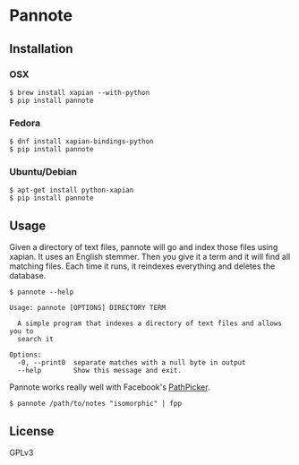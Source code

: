 Pannote
=======

Installation
------------

### OSX

```
$ brew install xapian --with-python
$ pip install pannote
```

### Fedora

```
$ dnf install xapian-bindings-python
$ pip install pannote
```

### Ubuntu/Debian

```
$ apt-get install python-xapian
$ pip install pannote
```

Usage
-----

Given a directory of text files, pannote will go and index those files using
xapian.  It uses an English stemmer.  Then you give it a term and it will find
all matching files.  Each time it runs, it reindexes everything and deletes the
database.

```
$ pannote --help

Usage: pannote [OPTIONS] DIRECTORY TERM

  A simple program that indexes a directory of text files and allows you to
  search it

Options:
  -0, --print0  separate matches with a null byte in output
  --help        Show this message and exit.
```

Pannote works really well with Facebook's [PathPicker][1].


```
$ pannote /path/to/notes "isomorphic" | fpp
```

[1]: https://github.com/facebook/pathpicker/

License
-------

GPLv3
